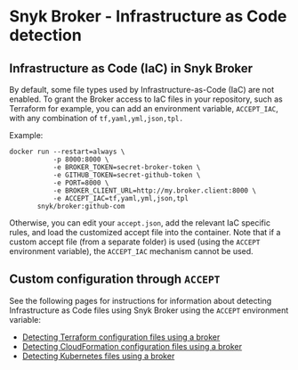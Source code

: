 # Snyk Broker - Infrastructure as Code detection

## **Infrastructure as Code (IaC) in Snyk Broker**

By default, some file types used by Infrastructure-as-Code (IaC) are not enabled. To grant the Broker access to IaC files in your repository, such as Terraform for example, you can add an environment variable, `ACCEPT_IAC`, with any combination of `tf,yaml,yml,json,tpl.`

Example:

```
docker run --restart=always \
           -p 8000:8000 \
           -e BROKER_TOKEN=secret-broker-token \
           -e GITHUB_TOKEN=secret-github-token \
           -e PORT=8000 \
           -e BROKER_CLIENT_URL=http://my.broker.client:8000 \
           -e ACCEPT_IAC=tf,yaml,yml,json,tpl
       snyk/broker:github-com
```

Otherwise, you can edit your `accept.json`, add the relevant IaC specific rules, and load the customized accept file into the container. Note that if a custom accept file (from a separate folder) is used (using the `ACCEPT` environment variable), the `ACCEPT_IAC` mechanism cannot be used.

## Custom configuration through `ACCEPT`

See the following pages for instructions for information about detecting Infrastructure as Code files using Snyk Broker using the `ACCEPT` environment variable:

* [Detecting Terraform configuration files using a broker](detecting-terraform-configuration-files-using-snyk-broker-custom.md)
* [Detecting CloudFormation configuration files using a broker](detecting-cloudformation-configuration-files-using-snyk-broker-custom.md)
* [Detecting Kubernetes files using a broker](detecting-kubernetes-configuration-files-using-snyk-broker-custom.md)
